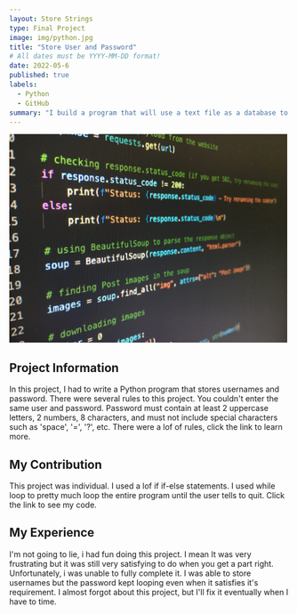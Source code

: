```yaml
---
layout: Store Strings
type: Final Project
image: img/python.jpg
title: "Store User and Password"
# All dates must be YYYY-MM-DD format!
date: 2022-05-6
published: true
labels:
  - Python
  - GitHub
summary: "I build a program that will use a text file as a database to store username and password."
---
```

<img class="img-fluid" src="../img/python.jpg" width="500">

<h2> Project Information </h2>
In this project, I had to write a Python program that stores usernames and password. There were several rules to this project. You couldn't enter the same user and password. Password must contain at least 2 uppercase letters, 2 numbers, 8 characters, and must not include special characters such as 'space', '=', '?', etc. There were a lof of rules, click the link to learn more.

<h2> My Contribution </h2>
This project was individual. I used a lof if if-else statements. I used while loop to pretty much loop the entire program until the user tells to quit. Click the link to see my code.

<h2> My Experience </h2>
I'm not going to lie, i had fun doing this project. I mean It was very frustrating but it was still very satisfying to do when you get a part right. Unfortunately, i was unable to fully complete it. I was able to store usernames but the password kept looping even when it satisfies it's requirement. I almost forgot about this project, but I'll fix it eventually when I have to time. 
